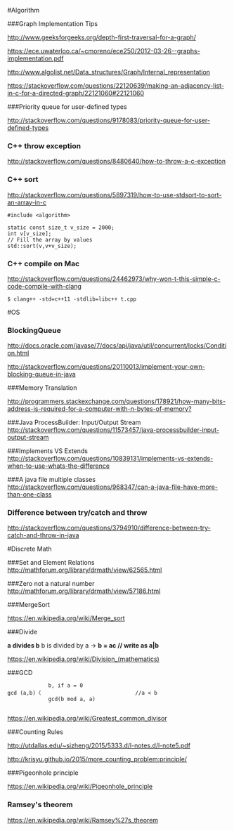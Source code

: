
#Algorithm


###Graph Implementation Tips

<http://www.geeksforgeeks.org/depth-first-traversal-for-a-graph/>

<https://ece.uwaterloo.ca/~cmoreno/ece250/2012-03-26--graphs-implementation.pdf>

<http://www.algolist.net/Data_structures/Graph/Internal_representation>

<https://stackoverflow.com/questions/22120639/making-an-adjacency-list-in-c-for-a-directed-graph/22121060#22121060>


###Priority queue for user-defined types

<http://stackoverflow.com/questions/9178083/priority-queue-for-user-defined-types>




### C++ throw exception

<http://stackoverflow.com/questions/8480640/how-to-throw-a-c-exception>


### C++ sort
<http://stackoverflow.com/questions/5897319/how-to-use-stdsort-to-sort-an-array-in-c>

```
#include <algorithm>

static const size_t v_size = 2000;
int v[v_size];
// Fill the array by values
std::sort(v,v+v_size); 

```

### C++ compile on Mac

<http://stackoverflow.com/questions/24462973/why-won-t-this-simple-c-code-compile-with-clang>

```
$ clang++ -std=c++11 -stdlib=libc++ t.cpp
```

#OS

### BlockingQueue

<http://docs.oracle.com/javase/7/docs/api/java/util/concurrent/locks/Condition.html>

<http://stackoverflow.com/questions/20110013/implement-your-own-blocking-queue-in-java>


###Memory Translation 

<http://programmers.stackexchange.com/questions/178921/how-many-bits-address-is-required-for-a-computer-with-n-bytes-of-memory?>

###Java ProcessBuilder: Input/Output Stream
<http://stackoverflow.com/questions/11573457/java-processbuilder-input-output-stream>


###Implements VS Extends
<http://stackoverflow.com/questions/10839131/implements-vs-extends-when-to-use-whats-the-difference>

###A java file multiple classes
<http://stackoverflow.com/questions/968347/can-a-java-file-have-more-than-one-class>

### Difference between try/catch and throw
<http://stackoverflow.com/questions/3794910/difference-between-try-catch-and-throw-in-java>


#Discrete Math


###Set and Element Relations
<http://mathforum.org/library/drmath/view/62565.html>

###Zero not a natural number
<http://mathforum.org/library/drmath/view/57186.html>

###MergeSort

<https://en.wikipedia.org/wiki/Merge_sort>

###Divide

**a divides b** b is divided by a → **b = ac // write as a|b** 

<https://en.wikipedia.org/wiki/Division_(mathematics)>

###GCD

```
		 	 b, if a = 0
gcd (a,b)〈  							//a < b 
  			 gcd(b mod a, a)
 

```

<https://en.wikipedia.org/wiki/Greatest_common_divisor>

###Counting Rules

<http://utdallas.edu/~sizheng/2015/5333.d/l-notes.d/l-note5.pdf>

<http://krisyu.github.io/2015/more_counting_problem:principle/>


###Pigeonhole principle

<https://en.wikipedia.org/wiki/Pigeonhole_principle>


### Ramsey's theorem
<https://en.wikipedia.org/wiki/Ramsey%27s_theorem>




